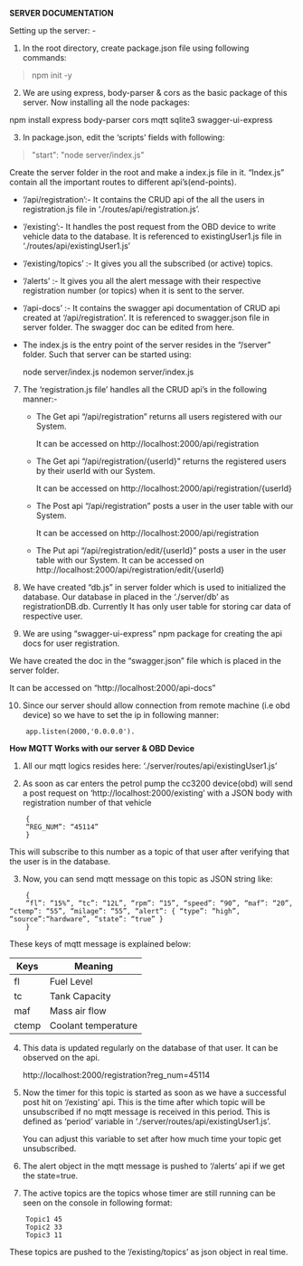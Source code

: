

**SERVER DOCUMENTATION**

Setting up the server: -

1. In the root directory, create package.json file using following commands:
> npm init -y

2. We are using express, body-parser & cors as the basic package of this server. Now installing all the node packages:

npm install express body-parser cors mqtt sqlite3 swagger-ui-express

3. In package.json, edit the ‘scripts’ fields with following:

> "start": "node server/index.js"

Create the server folder in the root and make a index.js file in it.
 “Index.js” contain all the important routes to different api’s(end-points).

- ‘/api/registration’:- It contains the CRUD api of the all the users in registration.js file in ‘./routes/api/registration.js’.

- ‘/existing’:- It handles the post request from the OBD device to write vehicle data to the database. It is referenced to existingUser1.js file in ‘./routes/api/existingUser1.js’

- ‘/existing/topics’ :- It gives you all the subscribed (or active) topics.

- ‘/alerts’ :- It gives you all the alert message with their respective registration number (or topics) when it is sent to the server.

- ‘/api-docs’ :- It contains the swagger api documentation of CRUD api created at ‘/api/registration’. It is referenced to swagger.json file in server folder. The swagger doc can be edited from here.

- The index.js is the entry point of the server resides in the “/server” folder. Such that server can be started using:

    node server/index.js 
    nodemon server/index.js

7. The ‘registration.js file’ handles all the CRUD api’s in the following manner:-
    - The Get api “/api/registration” returns  all users registered with our System.

		It can be accessed on http://localhost:2000/api/registration

	- The Get api “/api/registration/{userId}” returns  the registered users by their userId with our System.

		It can be accessed on http://localhost:2000/api/registration/{userId}

	- The Post api “/api/registration” posts  a user in the user table with our System.

		It can be accessed on http://localhost:2000/api/registration

	- The Put api “/api/registration/edit/{userId}” posts  a user in the user table with our System.
	It can be accessed on http://localhost:2000/api/registration/edit/{userId}

8. We have created “db.js” in server folder which is used to initialized the database. Our database in placed in the ‘./server/db’ as registrationDB.db. Currently It has only user table for storing car data of respective user.

9. We are using “swagger-ui-express” npm package for creating the api docs for user registration.

We have created the doc in the “swagger.json” file which is placed in the server folder.

It can be accessed on “http://localhost:2000/api-docs”

10. Since our server should allow connection from remote machine (i.e obd device) so we have to set the ip in following manner:
```
    app.listen(2000,'0.0.0.0').
```
**How MQTT Works with our server & OBD Device**

1. All our mqtt logics resides here: ‘./server/routes/api/existingUser1.js’

2. As soon as car enters the petrol pump the cc3200 device(obd) will send a post request on ‘http://localhost:2000/existing’ with a JSON body with registration number of that vehicle
```
    {
    “REG_NUM”: “45114”
    }
```
This will subscribe to this number as a topic of that user after verifying that the user is in the database.

3. Now, you can send mqtt message on this topic as JSON string like:
```
    {
    “fl”: “15%”, “tc”: “12L”, “rpm”: “15”, “speed”: “90”, “maf”: “20”, “ctemp”: “55”, “milage”: “55”, “alert”: { “type”: “high”,   “source”:“hardware”, “state”: “true” }
    }
```
These keys of mqtt message is explained below:

| Keys | Meaning |
| --- | --- |
| fl | Fuel Level |
| tc | Tank Capacity |
| maf | Mass air flow |
| ctemp | Coolant temperature |

4. This data is updated regularly on the database of that user. It can be observed on the api.

	http://localhost:2000/registration?reg_num=45114

5. Now the timer for this topic is started as soon as we have a successful post hit on ‘/existing’ api. This is the time after which topic will be unsubscribed if no mqtt message is received in this period. This is defined as ‘period’ variable in ‘./server/routes/api/existingUser1.js’.

	You can adjust this variable to set after how much time your topic get unsubscribed.

6. The alert object in the mqtt message is pushed to ‘/alerts’ api if we get the state=true.

7. The active topics are the topics whose timer are still running can be seen on the console in following format:
```
    Topic1 45
    Topic2 33
    Topic3 11
```
These topics are pushed to the ‘/existing/topics’ as json object in real time.
